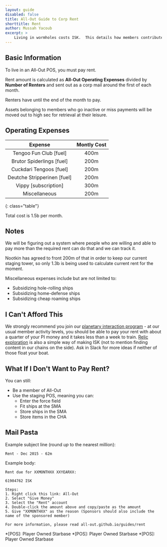 ```yaml
---
layout: guide
disabled: false
title: All-Out Guide to Corp Rent
shorttitle: Rent
author: Mussah Yacoub
excerpt: >
    Living in wormholes costs ISK.  This details how members contribute to the corp such that it has enough enough money to pay fuel, mapping tool, and miscellaneous corp expenses.
---
```


## Basic Information

To live in an All-Out POS, you must pay rent.

Rent amount is calculated as **All-Out Operating Expenses** divided by **Number of Renters** and sent out as a corp mail around the first of each month.

Renters have until the end of the month to pay.

Assets belonging to members who go inactive or miss payments will be moved out to high sec for retrieval at their leisure.

## Operating Expenses

|           Expense           | Montly Cost |
|:---------------------------:|:-----------:|
|    Tengoo Fun Club [fuel]   |     400m    |
|  Brutor Spiderlings [fuel]  |     200m    |
|   Cuckdari Tengoos [fuel]   |     200m    |
| Deutche Stripperinen [fuel] |     200m    |
|     Vippy [subscription]    |     300m    |
|        Miscellaneous        |     200m    |
{: class="table"}

Total cost is 1.5b per month.

## Notes

We will be figuring out a system where people who are willing and able to pay more than the required rent can do that and we can track it.

Nootkin has agreed to front 200m of that in order to keep our current staging tower, so only 1.3b is being used to calculate current rent for the moment.

Miscellaneous expenses include but are not limited to:

- Subsidizing hole-rolling ships
- Subsidizing home-defense ships
- Subsidizing cheap roaming ships

## I Can't Afford This

We strongly recommend you join our [planetary interaction program](http://all-out.github.io/guides/planetary-interaction/) - at our usual member activity levels, you should be able to pay your rent with about a quarter of your PI money and it takes less than a week to train. [Relic exploration](http://all-out.github.io/guides/exploration-relic-data/) is also a simple way of making ISK (not to mention finding content in our chains on the side).  Ask in Slack for more ideas if neither of those float your boat.

## What If I Don't Want to Pay Rent?

You can still:

- Be a member of All-Out
- Use the staging POS, meaning you can:
    - Enter the force field
    - Fit ships at the SMA
    - Store ships in the SMA
    - Store items in the CHA

## Mail Pasta

Example subject line (round *up* to the nearest million):

~~~
Rent - Dec 2015 - 62m
~~~

Example body:

~~~
Rent due for XXMONTHXX XXYEARXX:

61904762 ISK

Steps:
1. Right click this link: All-Out
2. Select "Give Money"
3. Select the "Rent" account
4. Double-click the amount above and copy/paste as the amount
5. Give "XXMONTHXX" as the reason (Sponsors should also include the name of the sponsored member)

For more information, please read all-out.github.io/guides/rent
~~~


*[POS]: Player Owned Starbase
*[POS]: Player Owned Starbase
*[POS]: Player Owned Starbase
